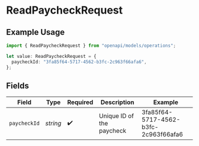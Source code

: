 # ReadPaycheckRequest

## Example Usage

```typescript
import { ReadPaycheckRequest } from "openapi/models/operations";

let value: ReadPaycheckRequest = {
  paycheckId: "3fa85f64-5717-4562-b3fc-2c963f66afa6",
};
```

## Fields

| Field                                | Type                                 | Required                             | Description                          | Example                              |
| ------------------------------------ | ------------------------------------ | ------------------------------------ | ------------------------------------ | ------------------------------------ |
| `paycheckId`                         | *string*                             | :heavy_check_mark:                   | Unique ID of the paycheck            | 3fa85f64-5717-4562-b3fc-2c963f66afa6 |